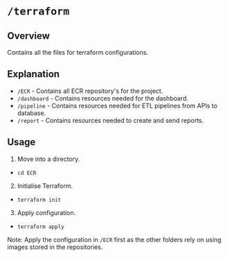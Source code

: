 # `/terraform`

## Overview
Contains all the files for terraform configurations.

## Explanation
- `/ECR` - Contains all ECR repository's for the project.
- `/dashboard` - Contains resources needed for the dashboard.
- `/pipeline` - Contains resources needed for ETL pipelines from APIs to database.
- `/report` - Contains resources needed to create and send reports.

## Usage
1. Move into a directory.
- `cd ECR`
2. Initialise Terraform.
- `terraform init`
3. Apply configuration.
- `terraform apply`

Note: Apply the configuration in `/ECR` first as the other folders rely on using images stored in the repositories.